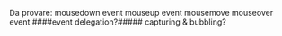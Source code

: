 Da provare: 
mousedown event
mouseup event
mousemove
mouseover event
####event delegation?#####
        capturing & bubbling?